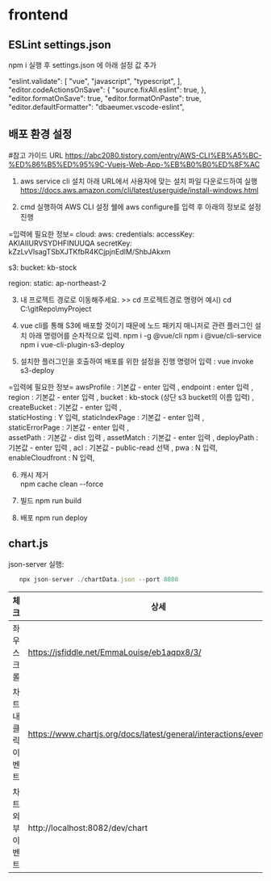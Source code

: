 # frontend

## ESLint settings.json

npm i 실행 후 settings.json 에 아래 설정 값 추가

"eslint.validate": [
"vue",
"javascript",
"typescript",
],
"editor.codeActionsOnSave": {
"source.fixAll.eslint": true,
},
"editor.formatOnSave": true,
"editor.formatOnPaste": true,
"editor.defaultFormatter": "dbaeumer.vscode-eslint",

## 배포 환경 설정

#참고 가이드 URL
https://abc2080.tistory.com/entry/AWS-CLI%EB%A5%BC-%ED%86%B5%ED%95%9C-Vuejs-Web-App-%EB%B0%B0%ED%8F%AC

1. aws service cli 설치
   아래 URL에서 사용자에 맞는 설치 파일 다운로드하여 실행
   https://docs.aws.amazon.com/cli/latest/userguide/install-windows.html

2. cmd 실행하여 AWS CLI 설정
   쉘에 aws configure를 입력 후 아래의 정보로 설정 진행

=입력에 필요한 정보=
cloud:
aws:
credentials:
accessKey: AKIAIIURVSYDHFINUUQA
secretKey: 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

s3:
bucket: kb-stock

region:
static: ap-northeast-2

3. 내 프로젝트 경로로 이동해주세요. >> cd 프로젝트경로
   명령어 예시) cd C:\gitRepo\myProject

4. vue cli를 통해 S3에 배포할 것이기 때문에 노드 패키지 매니저로 관련 플러그인 설치
   아래 명령어를 순차적으로 입력.
   npm i -g @vue/cli
   npm i @vue/cli-service
   npm i vue-cli-plugin-s3-deploy

5. 설치한 플러그인을 호출하여 배포를 위한 설정을 진행
   명령어 입력 : vue invoke s3-deploy

=입력에 필요한 정보=
awsProfile : 기본값 - enter 입력 ,
endpoint : enter 입력 ,
region : 기본값 - enter 입력 ,
bucket : kb-stock (상단 s3 bucket의 이름 입력) ,
createBucket : 기본값 - enter 입력 ,  
staticHosting : Y 입력,
staticIndexPage : 기본값 - enter 입력 ,  
staticErrorPage : 기본값 - enter 입력 ,  
assetPath : 기본값 - dist 입력 ,
assetMatch : 기본값 - enter 입력 ,
deployPath : 기본값 - enter 입력 ,
acl : 기본값 - public-read 선택 ,
pwa : N 입력,
enableCloudfront : N 입력,

6. 캐시 제거  
   npm cache clean --force

7. 빌드
   npm run build

8. 배포
   npm run deploy

## chart.js
json-server 실행: 
```javascript
   npx json-server ./chartData.json --port 8080
```

|체크|상세|
|---|---|
|좌우스크롤|https://jsfiddle.net/EmmaLouise/eb1aqpx8/3/|
|차트내 클릭 이벤트|https://www.chartjs.org/docs/latest/general/interactions/events.html|
|차트 외부 이벤트|http://localhost:8082/dev/chart|



